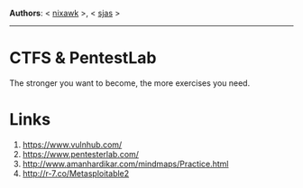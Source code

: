 **Authors**: < [nixawk](https://github.com/nixawk) >, < [sjas](https://github.com/sjas) >

----

# CTFS & PentestLab

The stronger you want to become, the more exercises you need.

# Links

1. https://www.vulnhub.com/
2. https://www.pentesterlab.com/
3. http://www.amanhardikar.com/mindmaps/Practice.html
4. http://r-7.co/Metasploitable2
